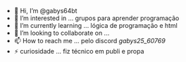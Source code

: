- 👋 Hi, I’m @gabys64bt
- 👀 I’m interested in ... grupos para aprender programação 
- 🌱 I’m currently learning ... lógica de programação e html  
- 💞️ I’m looking to collaborate on ... 
- 📫 How to reach me ... pelo discord *gabys25_60769*
- ⚡ curiosidade ... fiz técnico em publi e propa  

<!---
gabys64bt/gabys64bt is a ✨ special ✨ repository because its `README.md` (this file) appears on your GitHub profile.
You can click the Preview link to take a look at your changes.
--->
